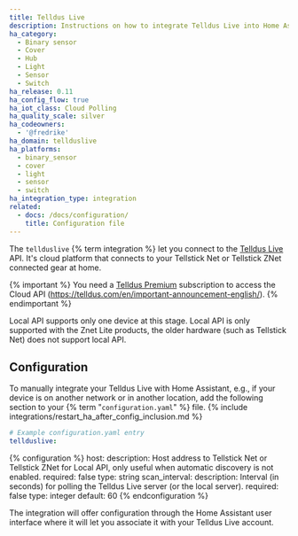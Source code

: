 ```yaml
---
title: Telldus Live
description: Instructions on how to integrate Telldus Live into Home Assistant.
ha_category:
  - Binary sensor
  - Cover
  - Hub
  - Light
  - Sensor
  - Switch
ha_release: 0.11
ha_config_flow: true
ha_iot_class: Cloud Polling
ha_quality_scale: silver
ha_codeowners:
  - '@fredrike'
ha_domain: tellduslive
ha_platforms:
  - binary_sensor
  - cover
  - light
  - sensor
  - switch
ha_integration_type: integration
related:
  - docs: /docs/configuration/
    title: Configuration file
---
```


The `tellduslive` {% term integration %} let you connect to the [Telldus Live](https://live.telldus.com) API. It's cloud platform that connects to your Tellstick Net or Tellstick ZNet connected gear at home.

{% important %}
You need a [Telldus Premium](https://telldus.com/en/telldus-premium/) subscription to access the Cloud API (https://telldus.com/en/important-announcement-english/).
{% endimportant %}

Local API supports only one device at this stage. Local API is only supported with the Znet Lite products, the older hardware (such as Tellstick Net) does not support local API.

## Configuration

To manually integrate your Telldus Live with Home Assistant, e.g., if your device is on another network or in another location, add the following section to your {% term "`configuration.yaml`" %} file.
{% include integrations/restart_ha_after_config_inclusion.md %}

```yaml
# Example configuration.yaml entry
tellduslive:
```

{% configuration %}
host:
  description: Host address to Tellstick Net or Tellstick ZNet for Local API, only useful when automatic discovery is not enabled.
  required: false
  type: string
scan_interval:
  description: Interval (in seconds) for polling the Telldus Live server (or the local server).
  required: false
  type: integer
  default: 60
{% endconfiguration %}

The integration will offer configuration through the Home Assistant user interface where it will let you associate it with your Telldus Live account.
